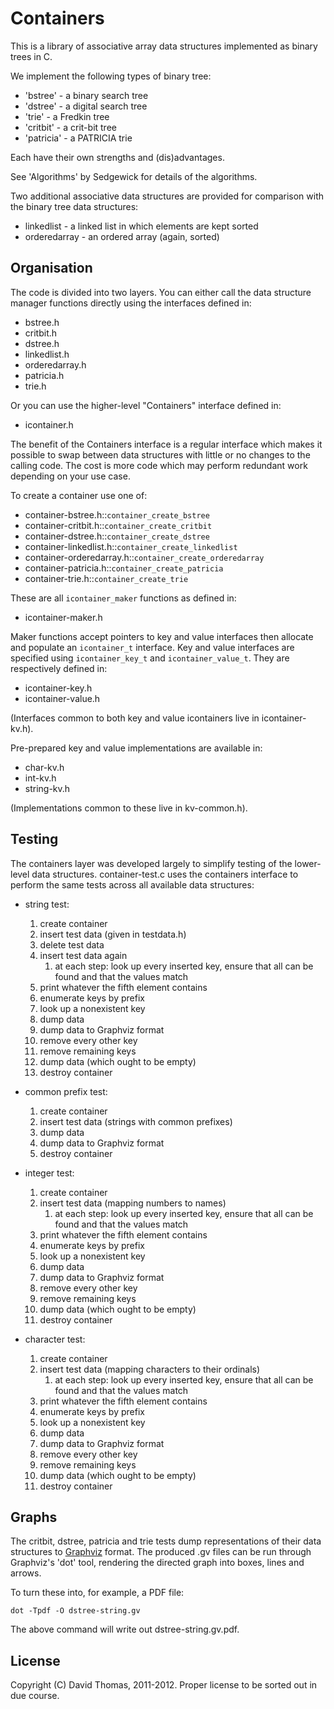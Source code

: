Containers
==========

This is a library of associative array data structures implemented as binary trees in C.

We implement the following types of binary tree:

- 'bstree'   - a binary search tree
- 'dstree'   - a digital search tree
- 'trie'     - a Fredkin tree
- 'critbit'  - a crit-bit tree
- 'patricia' - a PATRICIA trie

Each have their own strengths and (dis)advantages.

See 'Algorithms' by Sedgewick for details of the algorithms.

Two additional associative data structures are provided for comparison with the binary tree data structures:

- linkedlist   - a linked list in which elements are kept sorted
- orderedarray - an ordered array (again, sorted)

Organisation
------------

The code is divided into two layers. You can either call the data structure manager functions directly using the interfaces defined in:

- bstree.h
- critbit.h
- dstree.h
- linkedlist.h
- orderedarray.h
- patricia.h
- trie.h

Or you can use the higher-level "Containers" interface defined in:

- icontainer.h

The benefit of the Containers interface is a regular interface which makes it possible to swap between data structures with little or no changes to the calling code. The cost is more code which may perform redundant work depending on your use case.

To create a container use one of:

- container-bstree.h::`container_create_bstree`
- container-critbit.h::`container_create_critbit`
- container-dstree.h::`container_create_dstree`
- container-linkedlist.h::`container_create_linkedlist`
- container-orderedarray.h::`container_create_orderedarray`
- container-patricia.h::`container_create_patricia`
- container-trie.h::`container_create_trie`

These are all `icontainer_maker` functions as defined in:

- icontainer-maker.h

Maker functions accept pointers to key and value interfaces then allocate and populate an `icontainer_t` interface. Key and value interfaces are specified using `icontainer_key_t` and `icontainer_value_t`. They are respectively defined in:

- icontainer-key.h
- icontainer-value.h

(Interfaces common to both key and value icontainers live in icontainer-kv.h).

Pre-prepared key and value implementations are available in:

- char-kv.h
- int-kv.h
- string-kv.h

(Implementations common to these live in kv-common.h).

Testing
-------

The containers layer was developed largely to simplify testing of the lower-level data structures. container-test.c uses the containers interface to perform the same tests across all available data structures:

- string test:
	1. create container
	1. insert test data (given in testdata.h)
	1. delete test data
	1. insert test data again
		1. at each step: look up every inserted key, ensure that all can be found and that the values match
	1. print whatever the fifth element contains
	1. enumerate keys by prefix
	1. look up a nonexistent key
	1. dump data
	1. dump data to Graphviz format
	1. remove every other key
	1. remove remaining keys
	1. dump data (which ought to be empty)
	1. destroy container

- common prefix test:
	1. create container
	1. insert test data (strings with common prefixes)
	1. dump data
	1. dump data to Graphviz format
	1. destroy container

- integer test:
	1. create container
	1. insert test data (mapping numbers to names)
		1. at each step: look up every inserted key, ensure that all can be found and that the values match
	1. print whatever the fifth element contains
	1. enumerate keys by prefix
	1. look up a nonexistent key
	1. dump data
	1. dump data to Graphviz format
	1. remove every other key
	1. remove remaining keys
	1. dump data (which ought to be empty)
	1. destroy container

- character test:
	1. create container
	1. insert test data (mapping characters to their ordinals)
		1. at each step: look up every inserted key, ensure that all can be found and that the values match
	1. print whatever the fifth element contains
	1. enumerate keys by prefix
	1. look up a nonexistent key
	1. dump data
	1. dump data to Graphviz format
	1. remove every other key
	1. remove remaining keys
	1. dump data (which ought to be empty)
	1. destroy container

Graphs
------

The critbit, dstree, patricia and trie tests dump representations of their data structures to [Graphviz](http://www.graphviz.org/) format. The produced .gv files can be run through Graphviz's 'dot' tool, rendering the directed graph into boxes, lines and arrows.

To turn these into, for example, a PDF file:

    dot -Tpdf -O dstree-string.gv

The above command will write out dstree-string.gv.pdf.

License
-------
Copyright (C) David Thomas, 2011-2012. 
Proper license to be sorted out in due course.

